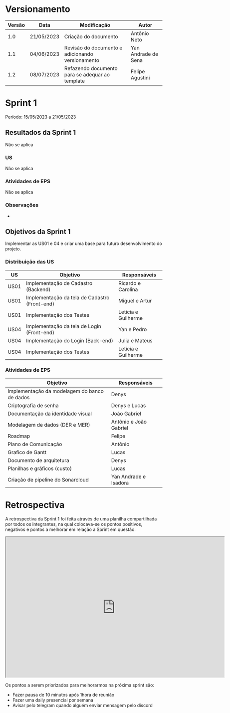 # Versionamento

| Versão | Data   | Modificação                                                            | Autor        |
| -- | ---------- | ----------------------------------------------------------------------------- | --------------------- |
| 1.0 | 21/05/2023 | Criação do documento | Antônio Neto |
| 1.1 | 04/06/2023 | Revisão do documento e adicionando versionamento | Yan Andrade de Sena |
| 1.2 | 08/07/2023 | Refazendo documento para se adequar ao template | Felipe Agustini |

# Sprint 1

Período: 15/05/2023 a 21/05/2023

## Resultados da Sprint 1

Não se aplica
### US

Não se aplica

### Atividades de EPS

Não se aplica

### Observações

-

## Objetivos da Sprint 1

Implementar as US01 e 04 e criar uma base para futuro desenvolvimento do projeto. 
### Distribuição das US

| US | Objetivo | Responsáveis |
|----|----------|--------------|
|US01| Implementação de Cadastro (Backend) | Ricardo e Carolina | 
|US01| Implementação da tela de Cadastro (Front-end) | Miguel e Artur | 
|US01| Implementação dos Testes | Leticia e Guilherme | 
|US04| Implementação da tela de Login (Front-end) | Yan e Pedro | 
|US04| Implementação do Login (Back-end) | Julia e Mateus | 
|US04| Implementação dos Testes | Leticia e Guilherme | 

### Atividades de EPS
| Objetivo | Responsáveis |
|----------|--------------|
| Implementação da modelagem do banco de dados |  Denys  |
| Criptografia de senha |  Denys e Lucas  |
| Documentação da identidade visual |  João Gabriel  |
| Modelagem de dados (DER e MER) |  Antônio e João Gabriel  |
| Roadmap |  Felipe  |
| Plano de Comunicação |  Antônio  |
| Grafico de Gantt |  Lucas  |
| Documento de arquitetura |  Denys  |
| Planilhas e gráficos (custo) |  Lucas  |
| Criação de pipeline do Sonarcloud |  Yan Andrade e Isadora  |

# Retrospectiva

A retrospectiva da Sprint 1 foi feita através de uma planilha compartilhada por todos os integrantes, na qual colocava-se os pontos positivos, negativos e pontos a melhorar em relação a Sprint em questão.

<iframe width="700" height="450" src="https://docs.google.com/spreadsheets/d/e/2PACX-1vRQEnsKWDXz5-JGMax2e1ARVivZXLXWykd5tLpDkFRChHly0l5dTAL8zTBqBe2QQuXhi7bCs6z4zii6/pubhtml?gid=718670246&amp;single=true&amp;widget=true&amp;headers=false"></iframe>

Os pontos a serem priorizados para melhorarmos na próxima sprint são:

- Fazer pausa de 10 minutos após 1hora de reunião
- Fazer uma daily presencial por semana
- Avisar pelo telegram quando alguém enviar mensagem pelo discord
